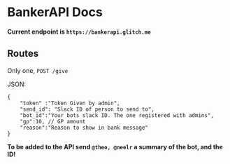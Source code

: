 # BankerAPI Docs

**Current endpoint is `https://bankerapi.glitch.me`**

## Routes

Only one, `POST /give`

JSON:
```
{
	"token" :"Token Given by admin",
	"send_id": "Slack ID of person to send to",
	"bot_id":"Your bots slack ID. The one registered with admins",
	"gp":10, // GP amount
	"reason":"Reason to show in bank message"
}
```

**To be added to the API send `@theo, @neelr` a summary of the bot, and the ID!**
